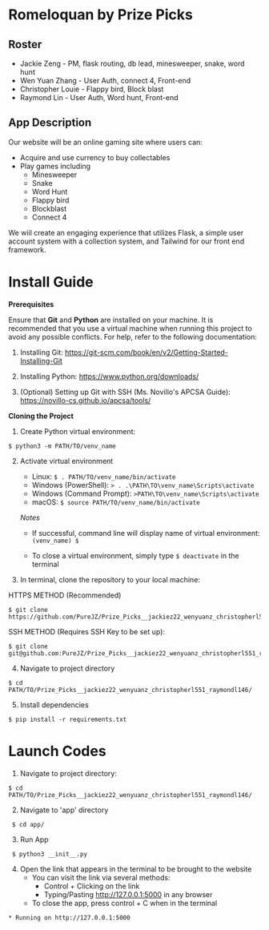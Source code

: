 # Romeloquan by Prize Picks
## Roster
* Jackie Zeng - PM, flask routing, db lead, minesweeper, snake, word hunt 
* Wen Yuan Zhang - User Auth, connect 4, Front-end
* Christopher Louie - Flappy bird, Block blast
* Raymond Lin - User Auth, Word hunt, Front-end

## App Description
Our website will be an online gaming site where users can:
 * Acquire and use currency to buy collectables 
 * Play games including 
    * Minesweeper
    * Snake
    * Word Hunt
    * Flappy bird
    * Blockblast
    * Connect 4

We wiil create an engaging experience that utilizes Flask, a simple user account system with a collection system, and Tailwind for our front end framework. 

# Install Guide

**Prerequisites**

Ensure that **Git** and **Python** are installed on your machine. It is recommended that you use a virtual machine when running this project to avoid any possible conflicts. For help, refer to the following documentation:
   1. Installing Git: https://git-scm.com/book/en/v2/Getting-Started-Installing-Git 
   2. Installing Python: https://www.python.org/downloads/ 

   3. (Optional) Setting up Git with SSH (Ms. Novillo's APCSA Guide): https://novillo-cs.github.io/apcsa/tools/ 
         

**Cloning the Project**
1. Create Python virtual environment:

```
$ python3 -m PATH/TO/venv_name
```

2. Activate virtual environment 

   - Linux: `$ . PATH/TO/venv_name/bin/activate`
   - Windows (PowerShell): `> . .\PATH\TO\venv_name\Scripts\activate`
   - Windows (Command Prompt): `>PATH\TO\venv_name\Scripts\activate`
   - macOS: `$ source PATH/TO/venv_name/bin/activate`

   *Notes*

   - If successful, command line will display name of virtual environment: `(venv_name) $ `

   - To close a virtual environment, simply type `$ deactivate` in the terminal


3. In terminal, clone the repository to your local machine: 

HTTPS METHOD (Recommended)

```
$ git clone https://github.com/PureJZ/Prize_Picks__jackiez22_wenyuanz_christopherl551_raymondl146.git  
```

SSH METHOD (Requires SSH Key to be set up):

```
$ git clone git@github.com:PureJZ/Prize_Picks__jackiez22_wenyuanz_christopherl551_raymondl146.git
```

4. Navigate to project directory

```
$ cd PATH/TO/Prize_Picks__jackiez22_wenyuanz_christopherl551_raymondl146/
```

5. Install dependencies

```
$ pip install -r requirements.txt
```
        
# Launch Codes

1. Navigate to project directory:

```
$ cd PATH/TO/Prize_Picks__jackiez22_wenyuanz_christopherl551_raymondl146/
```
 
2. Navigate to 'app' directory

```
 $ cd app/
```

3. Run App

```
 $ python3 __init__.py
```
4. Open the link that appears in the terminal to be brought to the website
    - You can visit the link via several methods:
        - Control + Clicking on the link
        - Typing/Pasting http://127.0.0.1:5000 in any browser
    - To close the app, press control + C when in the terminal

```    
* Running on http://127.0.0.1:5000
``` 
